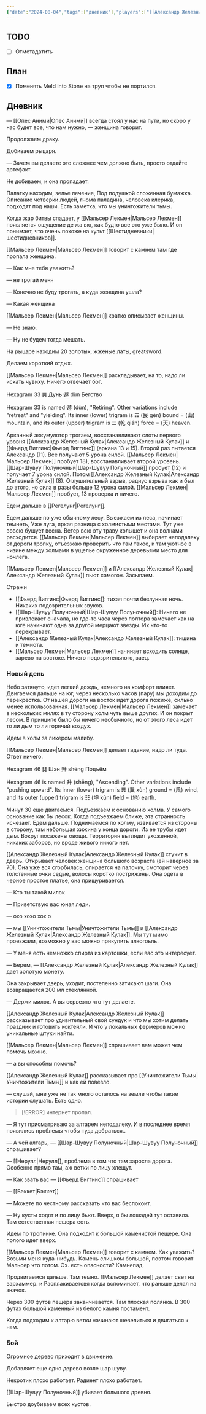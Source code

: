 ```yaml
---
{"date":"2024-08-04","tags":["дневник"],"players":["[[Александр Железный Кулак\|Александр Железный Кулак]]","[[Мальсер Лекмен\|Мальсер Лекмен]]","[[Фьерд Виггинс\|Фьерд Виггинс]]","[[Шар-Шувуу Полуночный\|Шар-Шувуу Полуночный]]"],"campaign":"Школа приключенцев Безелота. Переплетенные судьбы","world-date":null,"world-time-start":null,"dg-publish":true,"previous-session":"[[28 июля 2024]]","next-session":"[[22 сентября 2024]]","permalink":"/4-avgusta-2024/","dgPassFrontmatter":true}
---
```



## TODO
- [ ] Отметадатить
## План
- [x] Поменять Meld into Stone на труп чтобы не портился.

## Дневник
— [[Опес Аними\|Опес Аними]] всегда стоял у нас на пути, но скоро у нас будет все, что нам нужно, — женщина говорит.

Продолжаем драку. 

Добиваем рыцаря. 

— Зачем вы делаете это сложнее чем должно быть, просто отдайте артефакт.

Не добиваем, и она пропадает. 

Палатку находим, зелье лечение, Под подушкой сложенная бумажка. Описание четверки людей, гнома паладина, человека клерика, подходят под наши. Есть заметка, что мы уничтожители тьмы.

Когда жар битвы спадает, у [[Мальсер Лекмен\|Мальсер Лекмен]] появляется ощущение де жа вю, как будто все это уже было. И он понимает, что очень похоже на культ [[Шестидневники\|шестидневников]]. 

[[Мальсер Лекмен\|Мальсер Лекмен]] говорит c камнем там где пропала женщина.

— Как мне тебя уважить?

— не трогай меня

— Конечно не буду трогать, а куда женщина ушла?

— Какая женщина

[[Мальсер Лекмен\|Мальсер Лекмен]] кратко описывает женщины.

— Не знаю.

— Ну не будем тогда мешать.

На рыцаре находим 20 золотых, жженые латы, greatsword.

Делаем короткий отдых.

[[Мальсер Лекмен\|Мальсер Лекмен]] раскладывает, на то, надо ли искать чувиху. Ничего отвечает бог.

Hexagram 33 ䷠ Дунь 遯 dùn Бегство  
  
Hexagram 33 is named 遯 (dùn), "Retiring". Other variations include "retreat" and "yielding". Its inner (lower) trigram is ☶ (艮 gèn) bound = (山) mountain, and its outer (upper) trigram is ☰ (乾 qián) force = (天) heaven.

Арканный аккумулятор трогаем, восстанавливают слоты первого уровня [[Александр Железный Кулак\|Александр Железный Кулак]] и [[Фьерд Виггинс\|Фьерд Виггинс]] (аркана 13 и 15). Второй раз пытается Александр (11). Все получают 5 урона силой. [[Мальсер Лекмен\|Мальсер Лекмен]] пробует 18), восстанавливает второй уровень. [[Шар-Шувуу Полуночный\|Шар-Шувуу Полуночный]] пробует (12) и получает 7 урона силой. Потом [[Александр Железный Кулак\|Александр Железный Кулак]] (8). Оглушительный взрыв, радиус взрыва как и был до этого, но сила в разы больше 12 урона силой. [[Мальсер Лекмен\|Мальсер Лекмен]] пробует, 13 проверка и ничего. 

Едем дальше в [[Регелунг\|Регелунг]].

Едем дальше по уже обычному лесу. 
Выезжаем из леса, начинает темнеть, Уже луга, яркая разница с холмистыми местами. Тут уже вовсю бушует весна. Ветер всю эту траву колышет и она волнами расходится. [[Мальсер Лекмен\|Мальсер Лекмен]] выбирает неподалеку от дороги тропку, отъезжаю проверить что там такое, и там уютное в низине между холмами в ущелье окруженное деревьями место для ночлега. 

[[Мальсер Лекмен\|Мальсер Лекмен]] и [[Александр Железный Кулак\|Александр Железный Кулак]] пьют самогон. Засыпаем. 

Стражи
- [[Фьерд Виггинс\|Фьерд Виггинс]]: тихая почти безлунная ночь. Никаких подозрительных звуков. 
- [[Шар-Шувуу Полуночный\|Шар-Шувуу Полуночный]]: Ничего не привлекает сначала, но где-то часа через полтора замечает как на юге начинают одна за другой мерцают звезды. Их что-то перекрывает. 
- [[Александр Железный Кулак\|Александр Железный Кулак]]: тишина и темнота. 
- [[Мальсер Лекмен\|Мальсер Лекмен]] начинает всходить солнце, зарево на востоке. Ничего подозрительного, заец.

### Новый день
Небо затянуто, идет легкий дождь, немного на комфорт влияет. Двигаемся дальше на юг, через несколько часов (пару) мы доходим до перекрестка. От нашей дороги на восток идет дорога пожиже, сильно менее использованная. [[Мальсер Лекмен\|Мальсер Лекмен]] замечает в нескольких милях в ту сторону холм чуть выше других. И он покрыт лесом. В принципе было бы ничего необычного, но от этого леса идет то ли дым то ли горячий воздух. 

Идем в холм за ликером малибу. 

[[Мальсер Лекмен\|Мальсер Лекмен]] делает гадание, надо ли туда. Ответ ничего.

Hexagram 46 ䷭ Шэн 升 shēng Подъём  
  
Hexagram 46 is named 升 (shēng), "Ascending". Other variations include "pushing upward". Its inner (lower) trigram is ☴ (巽 xùn) ground = (風) wind, and its outer (upper) trigram is ☷ (坤 kūn) field = (地) earth.

Минут 30 еще двигаемся. Подъезжаем к основанию холма. У самого основание как бы лесок. Когда подъезжаем ближе, эта странность исчезает. Едем дальше. Поднимаемся по холму, извивается из стороны в сторону, там небольшая хижина у конца дороги. Из ее трубы идет дым. Вокруг посажены овощи. Территория выглядит ухоженной, никаких заборов, но вроде живого никого нет. 

[[Александр Железный Кулак\|Александр Железный Кулак]] стучит в дверь. Открывает человек женщина большого возраста (ей наверное за 70). Она уже вся сгорбилась, опирается на палочку, смоторит через толстенные очки седые, волосы коротко пострижены. Она одета в черное простое платье, она прищуривается.

— Кто ты такой милок

— Приветствую вас юная леди.

— охо хохо хох о

— мы [[Уничтожители Тьмы\|Уничтожители Тьмы]] и [[Александр Железный Кулак\|Александр Железный Кулак]]. Мы тут мимо проезжали, возможно у вас можно прикупить алкогоьль.

— У меня есть немножко спирта из картошки, если вас это интересует. 

— Берем, — [[Александр Железный Кулак\|Александр Железный Кулак]] дает золотую монету.

Она закрывает дверь, уходит, постепенно затихают шаги. Она возвращается 200 мл стеклянной. 

— Держи милок. А вы серьезно что тут делаете.

[[Александр Железный Кулак\|Александр Железный Кулак]] рассказывает про удивительный свой сундук и что мы хотим делать праздник и готовить коктейли. И что у локальных фермеров можно уникальные штуки найти.

[[Мальсер Лекмен\|Мальсер Лекмен]] спрашивает вам может чем помочь можно.

— а вы способны помочь?

[[Александр Железный Кулак]] рассказывает про [[Уничтожители Тьмы\|Уничтожители Тьмы]] и как ей повезло.

— слушай, мне уже не так много осталось на земле чтобы такие истории слушать. Есть одно. 

> [!ERROR] интернет пропал.
> 


— Я тут присматриваю за алтарем неподалеку. И в последнее время появились проблемы чтобы туда добраться..

— А чей алтарь, — [[Шар-Шувуу Полуночный\|Шар-Шувуу Полуночный]] спрашивает? 

— [[Нерулл\|Нерулл]], проблема в том что там заросла дорога. Особенно прямо там, аж ветки по лицу хлещут.

— Как звать вас — [[Фьерд Виггинс]] спрашивает

— [[Бэккет\|Бэккет]]

— Можете по честному рассказать что вас беспокоит.

— Ну кусты ходят и по лицу бьют.  Вверх, я бы лошадей тут оставила. Там естественная пещера есть. 

Идем по тропинке. Она подходит к большой каменистой пещере. Она полого идет вверх. 

[[Мальсер Лекмен\|Мальсер Лекмен]] говорит с камнем. Как уважить? Возьми меня куда-нибудь. Камень слишком большой, поэтом говорит Мальсер что потом. Эх. есть опасности? Камнепад.

Продвигаемся дальше. Там темно. [[Мальсер Лекмен]] делает свет на вархаммер. и Расплакиваетсвя когда вспоминает, что раньше делал на значок. 

Через 300 футов пещера заканчивается. Там плоская полянка. В 300 футах большой каменный из белого камня постамент. 

Когда подходим к алтарю ветки начинают шевелиться и двигаться к нам.

### Бой
Огромное дерево приходит в движение. 

Добавляет еще одно дерево возле шар шуву. 

Некротик плохо работает. Радиент плохо работает.

[[Шар-Шувуу Полуночный]] убивает большого древня. 

Быстро доубиваем всех кустов.